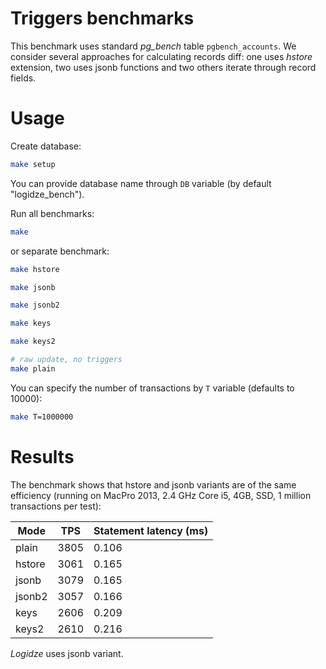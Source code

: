 # Triggers benchmarks

This benchmark uses standard _pg\_bench_ table `pgbench_accounts`.
We consider several approaches for calculating records diff: one uses _hstore_ extension, two uses jsonb functions and two others iterate through record fields.

# Usage

Create database:

```sh
make setup
```

You can provide database name through `DB` variable (by default "logidze_bench").

Run all benchmarks:

```sh
make
```

or separate benchmark:

```sh
make hstore

make jsonb

make jsonb2

make keys

make keys2

# raw update, no triggers
make plain
```

You can specify the number of transactions by `T` variable (defaults to 10000):

```sh
make T=1000000
```

# Results

The benchmark shows that hstore and jsonb variants are of the same efficiency (running on MacPro 2013, 2.4 GHz Core i5, 4GB, SSD, 1 million transactions per test):

|Mode    | TPS  | Statement latency (ms) |
|--------|------|------------------------|
| plain  | 3805 | 0.106                  |
| hstore | 3061 | 0.165                  |
| jsonb  | 3079 | 0.165                  |
| jsonb2 | 3057 | 0.166                  |
| keys   | 2606 | 0.209                  |
| keys2  | 2610 | 0.216                  |

_Logidze_ uses jsonb variant.
